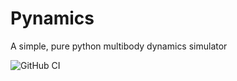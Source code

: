 # Pynamics
A simple, pure python multibody dynamics simulator

![GitHub CI](https://github.com/P210/pynamics/actions/workflows/test.yml/badge.svg)